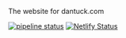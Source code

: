 The website for dantuck.com

[![pipeline status](https://gitlab.com/YourDesignAliveLLC/dantuck.com/badges/master/pipeline.svg)](https://gitlab.com/YourDesignAliveLLC/dantuck.com/commits/master) [![Netlify Status](https://api.netlify.com/api/v1/badges/8f7ac5e6-aac4-447a-a239-6faf7a458ba4/deploy-status)](https://app.netlify.com/sites/dantuck/deploys)
